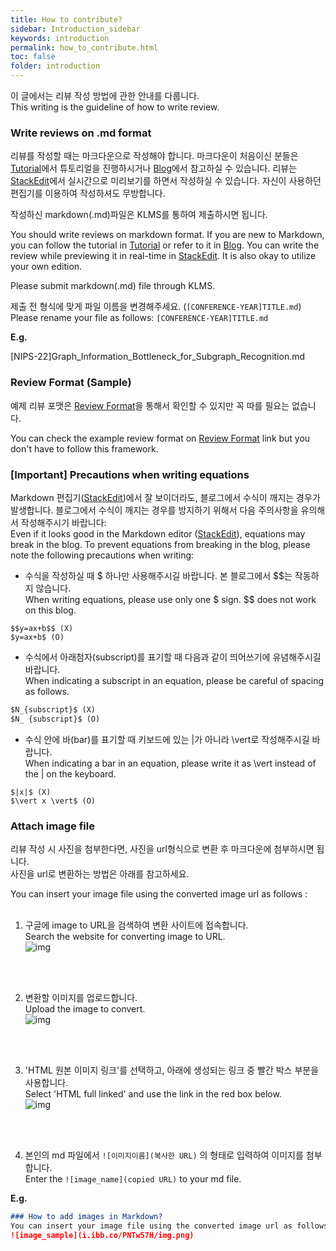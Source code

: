 ```yaml
---
title: How to contribute?
sidebar: Introduction_sidebar
keywords: introduction
permalink: how_to_contribute.html
toc: false
folder: introduction
---
```


이 글에서는 리뷰 작성 방법에 관한 안내를 다룹니다.  
This writing is the guideline of how to write review.  

### **Write reviews on .md format**  

리뷰를 작성할 때는 마크다운으로 작성해야 합니다. 마크다운이 처음이신 분들은 [Tutorial](https://www.markdowntutorial.com/)에서 튜토리얼을 진행하시거나 [Blog](https://github.com/adam-p/markdown-here/wiki/Markdown-Cheatsheet)에서 참고하실 수 있습니다. 리뷰는 [StackEdit](https://stackedit.io/app#)에서 실시간으로 미리보기를 하면서 작성하실 수 있습니다. 자신이 사용하던 편집기를 이용하여 작성하셔도 무방합니다.

작성하신 markdown(.md)파일은 KLMS를 통하여 제출하시면 됩니다. 

You should write reviews on markdown format. If you are new to Markdown, you can follow the tutorial in [Tutorial](https://www.markdowntutorial.com/) or refer to it in [Blog](https://github.com/adam-p/markdown-here/wiki/Markdown-Cheatsheet). You can write the review while previewing it in real-time in [StackEdit](https://stackedit.io/app#). It is also okay to utilize your own edition.  

Please submit markdown(.md) file through KLMS.

제출 전 형식에 맞게 파일 이름을 변경해주세요. (`[CONFERENCE-YEAR]TITLE.md`)  
Please rename your file as follows: `[CONFERENCE-YEAR]TITLE.md`

**E.g.**  

[NIPS-22]Graph_Information_Bottleneck_for_Subgraph_Recognition.md

### **Review Format (Sample)**  
예제 리뷰 포맷은 [Review Format](/template.md)을 통해서 확인할 수 있지만 꼭 따를 필요는 없습니다.  

You can check the example review format on [Review Format](/template.html) link but you don't have to follow this framework. 

### **[Important] Precautions when writing equations**

Markdown 편집기([StackEdit](https://stackedit.io/app#))에서 잘 보이더라도, 블로그에서 수식이 깨지는 경우가 발생합니다. 
블로그에서 수식이 깨지는 경우를 방지하기 위해서 다음 주의사항을 유의해서 작성해주시기 바랍니다:  
Even if it looks good in the Markdown editor ([StackEdit](https://stackedit.io/app#)), equations may break in the blog. To prevent equations from breaking in the blog, please note the following precautions when writing:

- 수식을 작성하실 때 $ 하나만 사용해주시길 바랍니다. 본 블로그에서 \$$는 작동하지 않습니다.  
When writing equations, please use only one $ sign. $$ does not work on this blog.  

```
$$y=ax+b$$ (X)
$y=ax+b$ (O)
```

- 수식에서 아래첨자(subscript)를 표기할 때 다음과 같이 띄어쓰기에 유념해주시길 바랍니다.  
When indicating a subscript in an equation, please be careful of spacing as follows.  

```markdown
$N_{subscript}$ (X)
$N_ {subscript}$ (O)
```

- 수식 안에 바(bar)를 표기할 때 키보드에 있는 \|가 아니라 \vert로 작성해주시길 바랍니다.  
When indicating a bar in an equation, please write it as \vert instead of the | on the keyboard.  

```
$|x|$ (X)
$\vert x \vert$ (O)
```

### **Attach image file**

리뷰 작성 시 사진을 첨부한다면, 사진을 url형식으로 변환 후 마크다운에 첨부하시면 됩니다.   
사진을 url로 변환하는 방법은 아래를 참고하세요.  

You can insert your image file using the converted image url as follows :
<br/>
<br/>

1. 구글에 image to URL을 검색하여 변환 사이트에 접속합니다.  
Search the website for converting image to URL.  
![img](https://i.ibb.co/qg7fST4/1.png)  
<br/>
<br/>

2. 변환할 이미지를 업로드합니다.  
Upload the image to convert.  
![img](https://i.ibb.co/LvC1p64/3.png)  
<br/>
<br/>

3. 'HTML 원본 이미지 링크'를 선택하고, 아래에 생성되는 링크 중 빨간 박스 부분을 사용합니다.  
Select 'HTML full linked' and use the link in the red box below.  
![img](https://i.ibb.co/KNF0qWQ/4.png)  
<br/>
<br/>

4. 본인의 md 파일에서 ```![이미지이름](복사한 URL)``` 의 형태로 입력하여 이미지를 첨부합니다.  
Enter the ```![image_name](copied URL)``` to your md file.  

**E.g.**
```markdown
### How to add images in Markdown?  
You can insert your image file using the converted image url as follows :
![image_sample](i.ibb.co/PNTw57H/img.png)  
```


<!--
사진을 url로 변환하는 방법은 github을 이용하면 편리합니다.  

You can insert your image file using the converted image url as follows :

1. 자신의 github에 빈 레포지토리를 생성하고, 새 파일을 생성합니다. (이 때, public 레포지토리를 생성해주세요.)  
Create an empty repository on your Github and create a new file.  
![image](https://user-images.githubusercontent.com/37684658/227445202-ef73cb4d-72bd-4229-ad57-88c4e96bf8c3.png)

2. 파일 이름을 수정하여 .md 확장자로 바꿉니다. (.md 확장자로 바꾸지 않으면 다음 step이 작동하지 않습니다.)  
Rename the file with .md extension. (If you don't rename it to .md extension, the next step won't work.)  
![image](https://user-images.githubusercontent.com/37684658/227445492-e8b49e2c-fac8-4ebf-9bea-27f50afa3f2d.png)  

3. 업로드하고자 하는 파일을 드래그앤드롭하면 사진 파일이 markdown용 URL로 변환됩니다.  
Drag and drop the file you want to upload, and the photo file will be converted to a URL for Markdown.  

![image](https://user-images.githubusercontent.com/37684658/227446034-b9dc9757-bb60-4fc2-9a16-e9d15578651b.png)

4. 변환된 URL을 review 본문에 복사하여 활용하시면 됩니다.  
Copy the converted URL and use it in yout review.  
![image](https://user-images.githubusercontent.com/37684658/227445726-3fe004f3-e32c-493e-90c2-8ea0080fe5b0.png)


**E.g.**
```markdown
### How to add images in Markdown?  
You can insert your image file using the converted image url as follows :
![image_sample](https://user-images.githubusercontent.com/37684658/227445939-ec25f692-3cd9-4adc-9eac-7d8daab3823e.png)
```
-->

